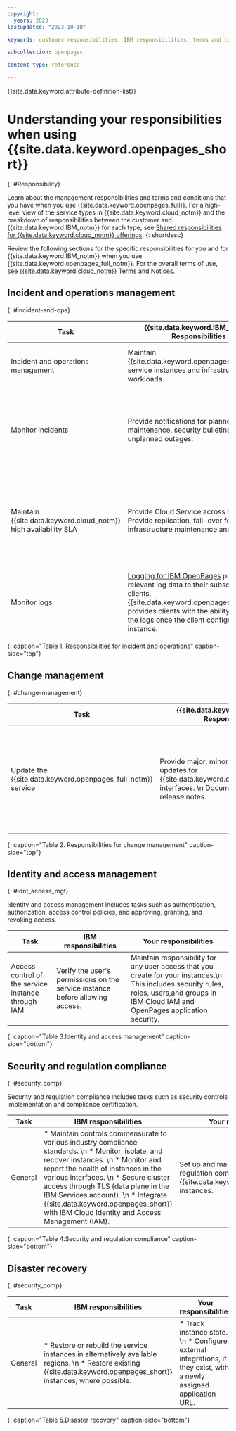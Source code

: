 ```yaml
---
copyright:
  years: 2023
lastupdated: "2023-10-18"

keywords: customer responsibilities, IBM responsibilities, terms and conditions

subcollection: openpages

content-type: reference

---
```

{{site.data.keyword.attribute-definition-list}}

# Understanding your responsibilities when using {{site.data.keyword.openpages_short}}
{: #Responsibility}

Learn about the management responsibilities and terms and conditions that you have when you use {{site.data.keyword.openpages_full}}. For a high-level view of the service types in {{site.data.keyword.cloud_notm}} and the breakdown of responsibilities between the customer and {{site.data.keyword.IBM_notm}} for each type, see [Shared responsibilities for {{site.data.keyword.cloud_notm}} offerings](/docs/overview?topic=overview-shared-responsibilities).
{: shortdesc}

Review the following sections for the specific responsibilities for you and for {{site.data.keyword.IBM_notm}} when you use {{site.data.keyword.openpages_full_notm}}. For the overall terms of use, see [{{site.data.keyword.cloud_notm}} Terms and Notices](/docs/overview/terms-of-use?topic=overview-terms).


## Incident and operations management
{: #incident-and-ops}


| Task              | {{site.data.keyword.IBM_notm}} Responsibilities | Your Responsibilities |
|-------------------|-------------------------------------------------|-----------------------|
| Incident and operations management   | Maintain {{site.data.keyword.openpages_full_notm}} service instances and infrastructure workloads. | Maintain incident and operations management of your data. |
| Monitor incidents    | Provide notifications for planned maintenance, security bulletins, or unplanned outages. | Set preferences to [receive emails about platform notifications](/docs/overview?topic=overview-ui#email-prefsl).  \n Monitor the [IBM Cloud status page](https://{DomainName}/status?selected=announcement) for general announcements. |
| Maintain {{site.data.keyword.cloud_notm}} high availability SLA    | Provide Cloud Service across hosts.  \n Provide replication, fail-over features, and infrastructure maintenance and updates. | Plan for and create new instances of the service. For more information, see[Provisioning your IBM OpenPages as a Service environment](/docs-draft/openpages?topic=openpages-provisioning_environment).|
| Monitor logs    | [Logging for IBM OpenPages](/docs/openpages?topic=openpages-service-logs) publish relevant log data to their subscribing clients. {{site.data.keyword.openpages_full_notm}} provides clients with the ability to receive the logs once the client configures their instance. | [Logging in IBM OpenPages](/docs/openpages?topic=openpages-service-logs) |
{: caption="Table 1. Responsibilities for incident and operations" caption-side="top"}

## Change management
{: #change-management}

| Task                                                    | {{site.data.keyword.IBM_notm}} Responsibilities | Your Responsibilities |
|---------------------------------------------------------|-----------------------|--------|
| Update the {{site.data.keyword.openpages_full_notm}} service   | Provide major, minor, and patch version updates for {{site.data.keyword.openpages_full_notm}} interfaces.  \n Document changes in the release notes. | Keep your IBM OpenPages software up to date. \n For more information, see [Updating your instance of IBM OpenPages to the latest software version](/docs-draft/openpages?topic=openpages-updating-openpages).|
{: caption="Table 2. Responsibilities for change management" caption-side="top"}

## Identity and access management
{: #idnt_access_mgt}

Identity and access management includes tasks such as authentication, authorization, access control policies, and approving, granting, and revoking access.

| Task | IBM responsibilities |Your responsibilities |
|--------------------------|----------------|----------------|
| Access control of the service instance through IAM| Verify the user's permissions on the service instance before allowing access.| Maintain responsibility for any user access that you create for your instances.\n This includes security rules, roles, users,and groups in IBM Cloud IAM and OpenPages application security.|
{: caption="Table 3.Identity and access management" caption-side="bottom"}

## Security and regulation compliance
{: #security_comp}

Security and regulation compliance includes tasks such as security controls implementation and compliance certification.

| Task | IBM responsibilities |Your responsibilities |
|--------------------------|----------------|----------------|
| General| * Maintain controls commensurate to various industry compliance standards. \n * Monitor, isolate, and recover instances. \n * Monitor and report the health of instances in the various interfaces. \n * Secure cluster access through TLS (data plane in the IBM Services account). \n * Integrate {{site.data.keyword.openpages_short}} with IBM Cloud Identity and Access Management (IAM).| Set up and maintain security and regulation compliance for the {{site.data.keyword.openpages_short}} instances.|
{: caption="Table 4.Security and regulation compliance" caption-side="bottom"}

## Disaster recovery
{: #security_comp}

| Task | IBM responsibilities |Your responsibilities |
|--------------------------|----------------|----------------|
| General| * Restore or rebuild the service instances in alternatively available regions. \n * Restore existing {{site.data.keyword.openpages_short}} instances, where possible. | * Track instance state. \n * Configure external integrations, if they exist, with a newly assigned application URL.|
{: caption="Table 5.Disaster recovery" caption-side="bottom"}